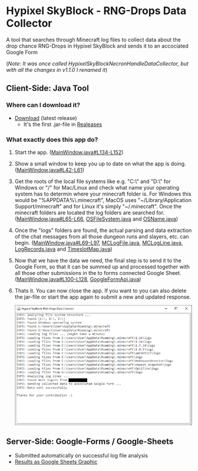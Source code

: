 # Hypixel SkyBlock - RNG-Drops Data Collector
A tool that searches through Minecraft log files to collect data about the drop chance RNG-Drops in Hypixel SkyBlock and sends it to an accociated Google Form

(*Note: It was once called HypixelSkyBlockNecronHandleDataCollector, but with all the changes in v1.1.0 I renamed it*)

## Client-Side: Java Tool
### Where can I download it?
- [Download](https://github.com/doej1367/HypixelSkyBlockRNGDropsDataCollector/releases/download/v1.1.0/RNGDropsDataCollector.jar) (latest release)
    - It's the first .jar-file in [Realeases](https://github.com/doej1367/HypixelSkyBlockRNGDropsDataCollector/releases)
### What exactly does this app do?
1. Start the app. ([MainWindow.java#L134-L152](https://github.com/doej1367/HypixelSkyBlockRNGDropsDataCollector/blob/db3a82ce4fba00f011309f44838078bb39a3708d/src/main/MainWindow.java#L134-L152))
2. Show a small window to keep you up to date on what the app is doing. ([MainWindow.java#L42-L61](https://github.com/doej1367/HypixelSkyBlockRNGDropsDataCollector/blob/db3a82ce4fba00f011309f44838078bb39a3708d/src/main/MainWindow.java#L42-L61))
3. Get the roots of the local file systems like e.g. "C:\\" and "D:\\" for Windows or "/" for Mac/Linux and check what name your operating system has to determin where your minecraft folder is. For Windows this would be "%APPDATA%\\.minecraft", MacOS uses "\~/Library/Application Support/minecraft" and for Linux it's simply "\~/.minecraft". Once the minecraft folders are located the log folders are searched for. ([MainWindow.java#L65-L66](https://github.com/doej1367/HypixelSkyBlockRNGDropsDataCollector/blob/db3a82ce4fba00f011309f44838078bb39a3708d/src/main/MainWindow.java#L65-L66), [OSFileSystem.java](https://github.com/doej1367/HypixelSkyBlockRNGDropsDataCollector/blob/db3a82ce4fba00f011309f44838078bb39a3708d/src/util/OSFileSystem.java) and [OSName.java](https://github.com/doej1367/HypixelSkyBlockRNGDropsDataCollector/blob/db3a82ce4fba00f011309f44838078bb39a3708d/src/util/OSName.java))
4. Once the "logs" folders are found, the actual parsing and data extraction of the chat messages from all those dungeon runs and slayers, etc. can begin. ([MainWindow.java#L69-L97](https://github.com/doej1367/HypixelSkyBlockRNGDropsDataCollector/blob/db3a82ce4fba00f011309f44838078bb39a3708d/src/main/MainWindow.java#L69-L97), [MCLogFile.java](https://github.com/doej1367/HypixelSkyBlockRNGDropsDataCollector/blob/db3a82ce4fba00f011309f44838078bb39a3708d/src/util/MCLogFile.java), [MCLogLine.java](https://github.com/doej1367/HypixelSkyBlockRNGDropsDataCollector/blob/db3a82ce4fba00f011309f44838078bb39a3708d/src/util/MCLogLine.java), [LogRecords.java](https://github.com/doej1367/HypixelSkyBlockRNGDropsDataCollector/blob/db3a82ce4fba00f011309f44838078bb39a3708d/src/util/LogRecords.java) and [TimeslotMap.java](https://github.com/doej1367/HypixelSkyBlockRNGDropsDataCollector/blob/db3a82ce4fba00f011309f44838078bb39a3708d/src/util/TimeslotMap.java))
5. Now that we have the data we need, the final step is to send it to the Google Form, so that it can be summed up and processed together with all those other submissions in the to forms connected Google Sheet. ([MainWindow.java#L100-L128](https://github.com/doej1367/HypixelSkyBlockRNGDropsDataCollector/blob/db3a82ce4fba00f011309f44838078bb39a3708d/src/main/MainWindow.java#L100-L128), [GoogleFormApi.java](https://github.com/doej1367/HypixelSkyBlockRNGDropsDataCollector/blob/db3a82ce4fba00f011309f44838078bb39a3708d/src/util/GoogleFormApi.java))
6. Thats it. You can now close the app. If you want to you can also delete the jar-file or start the app again to submit a new and updated response.


    ![icon](screenshots/screenshot01.png)

  

## Server-Side: Google-Forms / Google-Sheets
- Submitted automatically on successful log file analysis
- [Results as Google Sheets Graphic](https://docs.google.com/spreadsheets/d/e/2PACX-1vReIuER28dXhxg4nQA-9RasMRvrXXb14EZdMTEmccgl-ACaybZ1nYHQVauiW9S08nWOOawyQ48P4HU0/pubhtml)
